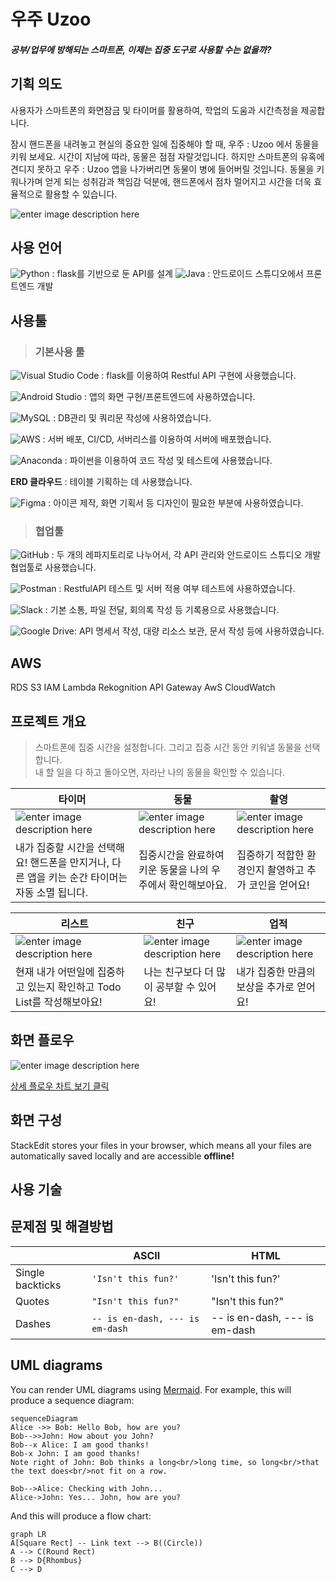 # 우주 Uzoo
#### _공부/업무에 방해되는 스마트폰, 이제는 집중 도구로 사용할 수는 없을까?_

## 기획 의도

사용자가 스마트폰의 화면잠금 및 타이머를 활용하여, 학업의 도움과 시간측정을 제공합니다.

잠시 핸드폰을 내려놓고 현실의 중요한 일에 집중해야 할 때,
우주 : Uzoo 에서 동물을 키워 보세요. 시간이 지남에 따라, 동물은 점점 자랄것입니다. 
하지만 스마트폰의 유혹에 견디지 못하고 우주 : Uzoo 앱을 나가버리면 동물이 병에 들어버릴 것입니다.
동물을 키워나가며 얻게 되는 성취감과 책임감 덕분에,
핸드폰에서 점차 멀어지고 시간을 더욱 효율적으로 활용할 수 있습니다.

![enter image description here](https://user-images.githubusercontent.com/102447800/190291635-e6cbda6c-e725-4915-be1b-5d4f9f2bcb4b.png)



## 사용 언어
![Python](https://img.shields.io/badge/python-3670A0?style=for-the-badge&logo=python&logoColor=ffdd54)  : flask를 기반으로 둔 API를 설계 
![Java](https://img.shields.io/badge/java-%23ED8B00.svg?style=for-the-badge&logo=java&logoColor=white)  : 안드로이드 스튜디오에서 프론트엔드 개발


##  사용툴
> ### 기본사용 툴

![Visual Studio Code](https://img.shields.io/badge/Visual%20Studio%20Code-0078d7.svg?style=for-the-badge&logo=visual-studio-code&logoColor=white) : flask를 이용하여 Restful API 구현에 사용했습니다. 

![Android Studio](https://img.shields.io/badge/Android%20Studio-3DDC84.svg?style=for-the-badge&logo=android-studio&logoColor=white) : 앱의 화면 구현/프론트엔드에 사용하였습니다. 

![MySQL](https://img.shields.io/badge/mysql-%2300f.svg?style=for-the-badge&logo=mysql&logoColor=white) : DB관리 및 쿼리문 작성에 사용하였습니다.

![AWS](https://img.shields.io/badge/AWS-%23FF9900.svg?style=for-the-badge&logo=amazon-aws&logoColor=white) : 서버 배포, CI/CD, 서버리스를 이용하여 서버에 배포했습니다.

![Anaconda](https://img.shields.io/badge/Anaconda-%2344A833.svg?style=for-the-badge&logo=anaconda&logoColor=white) : 파이썬을 이용하여 코드 작성 및 테스트에 사용했습니다.

**ERD 클라우드** : 테이블 기획하는 데 사용했습니다. 

![Figma](https://img.shields.io/badge/figma-%23F24E1E.svg?style=for-the-badge&logo=figma&logoColor=white) :  아이콘 제작, 화면 기획서 등 디자인이 필요한 부분에 사용하였습니다.

> ### 협업툴
![GitHub](https://img.shields.io/badge/github-%23121011.svg?style=for-the-badge&logo=github&logoColor=white) : 두 개의 레파지토리로 나누어서, 각 API 관리와 안드로이드 스튜디오 개발 협업툴로 사용했습니다.

 ![Postman](https://img.shields.io/badge/Postman-FF6C37?style=for-the-badge&logo=postman&logoColor=white) : RestfulAPI 테스트 및 서버 적용 여부 테스트에 사용하였습니다.
 
  ![Slack](https://img.shields.io/badge/Slack-4A154B?style=for-the-badge&logo=slack&logoColor=white)  : 기본 소통, 파일 전달, 회의록 작성 등 기록용으로 사용했습니다.
  
  
![Google Drive](https://img.shields.io/badge/Google%20Drive-4285F4?style=for-the-badge&logo=googledrive&logoColor=white): API 명세서 작성, 대량 리소스 보관, 문서 작성 등에 사용하였습니다.

##  AWS
RDS
S3
IAM
Lambda
Rekognition
API Gateway
AwS CloudWatch


##  프로젝트 개요
> 스마트폰에 집중 시간을 설정합니다.  그리고 집중 시간 동안 키워낼 동물을 선택합니다.  
내 할 일을 다 하고 돌아오면, 자라난 나의 동물을 확인할 수 있습니다.


|  타이머  |  동물 | 촬영 | 
|--|--|--|
| ![enter image description here](https://user-images.githubusercontent.com/102447800/190296445-c9bdbef9-adda-4289-b23a-c6ab4fd478b6.png) | ![enter image description here](https://user-images.githubusercontent.com/102447800/190297048-bf516713-0e5e-4d93-bca6-b64defa28e7e.png) | ![enter image description here](https://user-images.githubusercontent.com/102447800/190300497-f7d9da57-bb80-46d2-ab9f-691ab8bef8d5.png) | 
|내가 집중할 시간을 선택해요! 핸드폰을 만지거나, 다른 앱을 키는 순간 타이머는 자동 소멸 됩니다.  | 집중시간을 완료하여 키운 동물을 나의 우주에서 확인해보아요.  | 집중하기 적합한 환경인지 촬영하고 추가 코인을 얻어요! |


| 리스트 | 친구 | 업적 | 
|----|----|---|
| ![enter image description here](https://user-images.githubusercontent.com/102447800/190299465-72d0c071-506f-4598-acb6-5b548e9b1c24.png) | ![enter image description here](https://user-images.githubusercontent.com/102447800/190299739-1dd0c451-3cb8-4534-a617-08fc433bd608.png) | ![enter image description here](https://user-images.githubusercontent.com/102447800/190300011-f7bccb65-47bd-4839-90e6-e80044d38433.png) | 
|현재 내가 어떤일에 집중하고 있는지 확인하고 Todo List를 작성해보아요!  | 나는 친구보다 더 많이 공부할 수 있어요!  | 내가 집중한 만큼의 보상을 추가로 얻어요! |

## 화면 플로우
![enter image description here](https://user-images.githubusercontent.com/102447800/190296180-539a7486-d57c-4dc7-8bb0-d50aeff223da.png)

[상세 플로우 차트 보기 클릭](https://www.figma.com/file/NTCJN9dpGnpSRmIulOm2dn/%ED%94%8C%EB%A1%9C%EC%9A%B0%EC%B0%A8%ED%8A%B8?node-id=0:1)

##  화면 구성


StackEdit stores your files in your browser, which means all your files are automatically saved locally and are accessible **offline!**

## 사용 기술

## 문제점 및 해결방법

|                |ASCII                          |HTML                         |
|----------------|-------------------------------|-----------------------------|
|Single backticks|`'Isn't this fun?'`            |'Isn't this fun?'            |
|Quotes          |`"Isn't this fun?"`            |"Isn't this fun?"            |
|Dashes          |`-- is en-dash, --- is em-dash`|-- is en-dash, --- is em-dash|





## UML diagrams

You can render UML diagrams using [Mermaid](https://mermaidjs.github.io/). For example, this will produce a sequence diagram:

```mermaid
sequenceDiagram
Alice ->> Bob: Hello Bob, how are you?
Bob-->>John: How about you John?
Bob--x Alice: I am good thanks!
Bob-x John: I am good thanks!
Note right of John: Bob thinks a long<br/>long time, so long<br/>that the text does<br/>not fit on a row.

Bob-->Alice: Checking with John...
Alice->John: Yes... John, how are you?
```

And this will produce a flow chart:

```mermaid
graph LR
A[Square Rect] -- Link text --> B((Circle))
A --> C(Round Rect)
B --> D{Rhombus}
C --> D
```
